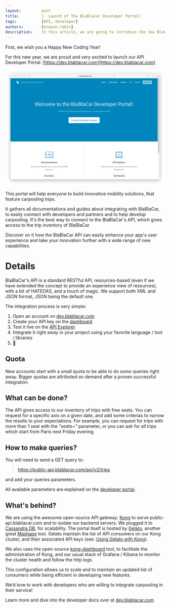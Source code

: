 ```yaml
---
layout:         post
title:          🚀  Launch of The BlaBlaCar Developer Portal!
tags:           [API, developer]
authors:        [erwann-robin]
description:    In this article, we are going to introduce the new BlaBlaCar Developer portal and give you some tips about how it works.
---
```


First, we wish you a Happy New Coding Year!

For this new year, we are proud and very excited to launch our API Developer Portal: [https://dev.blablacar.com](https://dev.blablacar.com)

 ![screenshot](/images/2017-01-31_BlaBlaCar-developer-portal/DevBlaBlaCarHomePage.png)

This portal will help everyone to build innovative mobility solutions, that feature carpooling trips.

It gathers all documentations and guides about integrating with BlaBlaCar, to easily connect with developers and partners and to help develop carpooling. It's the best way to connect to the BlaBlaCar's API, which gives access to the trip inventory of BlaBlaCar.

Discover on it how the BlaBlaCar API can easily enhance your app's user experience and take your innovation further with a wide range of new capabilities.

# Details

BlaBlaCar's API is a standard RESTful API, resources-based (even if we have extended the concept to provide an experience view of resources), with a bit of HATEOAS, and a touch of magic. We support both XML and JSON format, JSON being the default one.

The integration process is very simple:

1. Open an account on [dev.blablacar.com](https://dev.blablacar.com)
2. Create your API key on the [dashboard](https://dev.blablacar.com/developers/dashboard)
3. Test it live on the [API Explorer](https://dev.blablacar.com/api-explorer/)
4. Integrate it right away in your project using your favorite language / tool / libraries
5. 🎉

## Quota
New accounts start with a small quota to be able to do some queries right away. Bigger quotas are attributed on demand after a proven successful integration.

## What can be done?
The API gives access to our inventory of trips with free seats. You can request for a specific axis on a given date, and add some criterias to narrow the results to your expectations. For example, you can request for trips with more than 1 seat with the *"seats="* parameter, or you can ask for all trips which start from Paris next Friday evening.

## How to make queries?
You will need to send a GET query to:
> https://public-api.blablacar.com/api/v2/trips

and add your queries parameters.

All available parameters are explained on the [developer portal](https://dev.blablacar.com/docs/versions/1.0/resources/trips).

## What's behind?
We are using the awesome open-source API gateway: [Kong](https://github.com/Mashape/kong) to serve public-api.blablacar.com and to isolate our backend servers. We plugged it to [Cassandra DB](http://cassandra.apache.org), for scalability.
The portal itself is hosted by [Gelato](https://gelato.io), another great [Mashape](https://mashape.com) tool. Gelato maintain the list of API consumers on our Kong cluster, and their associated API keys (see: [Using Gelato with Kong](https://docs.gelato.io/guides/using-gelato-with-kong)).

We also uses the open-source [kong-dashboard](https://github.com/PGBI/kong-dashboard) tool, to facilitate the administration of Kong, and our usual stack of Grafana / Kibana to monitor the cluster health and follow the http logs.

This configuration allows us to scale and to maintain an updated list of consumers while being efficient in developing new features.


We’d love to work with developers who are willing to integrate carpooling in their service!

Learn more and dive into the developer docs over at [dev.blablacar.com](https://dev.blablacar.com)

